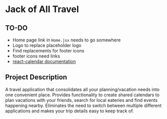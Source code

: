 # Jack of All Travel

## TO-DO
- Home page link in ``Home.jsx`` needs to go somewhere
- Logo to replace placeholder logo
- Find replacements for footer icons
- footer icons need links
- [react-calendar documentation](https://www.npmjs.com/package/react-calendar)


## Project Description
A travel application that consolidates all your planning/vacation needs into one convenient place. Provides functionality to create shared calendars to plan vacations with your friends, search for local eateries and find events happening nearby. Eliminates the need to switch between multiple different applications and makes your trip details easy to keep track of.
